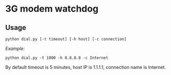 # 3G modem watchdog


## Usage
```
python dial.py [-t timeout] [-h host] [-c connection]
```

*Example:*
```
python dial.py -t 1000 -h 8.8.8.8 -c Internet
```

By default timeout is 5 minutes, host IP is 1.1.1.1, connection name is Internet.
